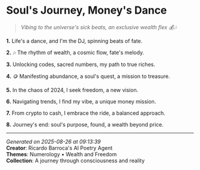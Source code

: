 # Soul's Journey, Money's Dance

> *Vibing to the universe's sick beats, an exclusive wealth flex 💰🎶*

**1.** Life's a dance, and I'm the DJ, spinning beats of fate.


**2.** 🎶 The rhythm of wealth, a cosmic flow, fate's melody.


**3.** Unlocking codes, sacred numbers, my path to true riches.


**4.** 🪙 Manifesting abundance, a soul's quest, a mission to treasure.


**5.** In the chaos of 2024, I seek freedom, a new vision.


**6.** Navigating trends, I find my vibe, a unique money mission.


**7.** From crypto to cash, I embrace the ride, a balanced approach.


**8.** Journey's end: soul's purpose, found, a wealth beyond price.



---

*Generated on 2025-08-26 at 09:13:39*  
**Creator**: Ricardo Barroca's AI Poetry Agent  
**Themes**: Numerology • Wealth and Freedom  
**Collection**: A journey through consciousness and reality